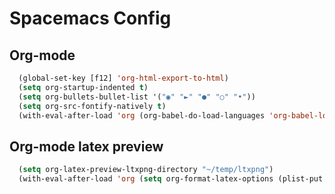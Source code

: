 # Spacemacs Config

## Org-mode
```lisp
  (global-set-key [f12] 'org-html-export-to-html)
  (setq org-startup-indented t)
  (setq org-bullets-bullet-list '("◉" "►" "●" "○" "•"))
  (setq org-src-fontify-natively t)
  (with-eval-after-load 'org (org-babel-do-load-languages 'org-babel-load-languages '((python . t) (emacs-lisp . t))))
```

## Org-mode latex preview
```lisp
  (setq org-latex-preview-ltxpng-directory "~/temp/ltxpng")
  (with-eval-after-load 'org (setq org-format-latex-options (plist-put org-format-latex-options :scale 1.5)))
```
